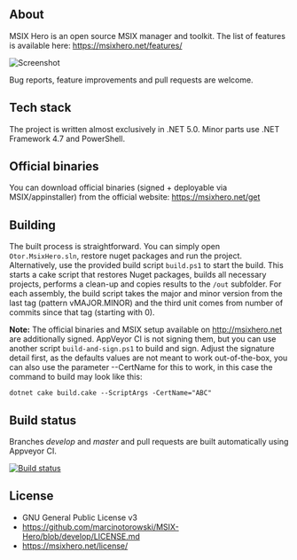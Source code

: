 ## About

MSIX Hero is an open source MSIX manager and toolkit. The list of features is available here: https://msixhero.net/features/

![Screenshot](https://msixhero.net/msixhero.png)

Bug reports, feature improvements and pull requests are welcome.

## Tech stack
The project is written almost exclusively in .NET 5.0. Minor parts use .NET Framework 4.7 and PowerShell.

## Official binaries ###
You can download official binaries (signed + deployable via MSIX/appinstaller) from the official website: https://msixhero.net/get

## Building
The built process is straightforward. You can simply open `Otor.MsixHero.sln`, restore nuget packages and run the project. Alternatively, use the provided build script `build.ps1` to start the build. This starts a cake script that restores Nuget packages, builds all necessary projects, performs a clean-up and copies results to the `/out` subfolder. For each assembly, the build script takes the major and minor version from the last tag (pattern vMAJOR.MINOR) and the third unit comes from number of commits since that tag (starting with 0).

**Note:** The official binaries and MSIX setup available on http://msixhero.net are additionally signed. AppVeyor CI is not signing them, but you can use another script `build-and-sign.ps1` to build and sign. Adjust the signature detail first, as the defaults values are not meant to work out-of-the-box, you can also use the parameter --CertName for this to work, in this case the command to build may look like this:

    dotnet cake build.cake --ScriptArgs -CertName="ABC"

## Build status ##
Branches *develop* and *master* and pull requests are built automatically using Appveyor CI.

[![Build status](https://ci.appveyor.com/api/projects/status/ukp54g7jnwa3g177?svg=true)](https://ci.appveyor.com/project/marcinotorowski/msix-hero-bj0mu)

## License ##
* GNU General Public License v3
* https://github.com/marcinotorowski/MSIX-Hero/blob/develop/LICENSE.md
* https://msixhero.net/license/
